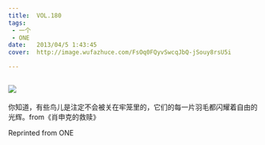 ```yaml
---
title:	VOL.180
tags:
 - 一个
 - ONE
date:	2013/04/5 1:43:45
cover:	http://image.wufazhuce.com/FsOq0FQyvSwcqJbQ-jSouy8rsU5i

---
```

![](http://image.wufazhuce.com/FsOq0FQyvSwcqJbQ-jSouy8rsU5i)
---

你知道，有些鸟儿是注定不会被关在牢笼里的，它们的每一片羽毛都闪耀着自由的光辉。from《肖申克的救赎》
 
Reprinted from ONE
